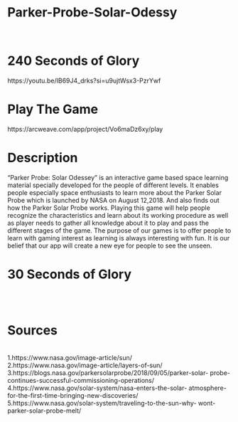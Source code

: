 # Parker-Probe-Solar-Odessy
<br>
<h1>240 Seconds of Glory</h1>
https://youtu.be/IB69J4_drks?si=u9ujtWsx3-PzrYwf
<br>
<h1>Play The Game</h1>
https://arcweave.com/app/project/Vo6maDz6xy/play
<br>
<h1>Description</h1>
<Description>“Parker Probe: Solar Odessey” is an interactive game based space learning material specially developed for the people of different levels. It enables people especially space enthusiasts to learn more about the Parker Solar Probe which is launched by NASA on August 12,2018. And also finds out how the Parker Solar Probe works. Playing this game will help people recognize the characteristics and learn about its working procedure as well as player needs to gather all knowledge about it to play and pass the different stages of the game. The purpose of our games is to offer people to learn with gaming interest as learning is always interesting with fun. It is our belief that our app will create a new eye for people to see the unseen.<Description>
<h1>30 Seconds of Glory</h1>
<br>

<br>
<h1>Sources</h1><br>
1.https://www.nasa.gov/image-article/sun/<br>
2.https://www.nasa.gov/image-article/layers-of-sun/<br>
3.https://blogs.nasa.gov/parkersolarprobe/2018/09/05/parker-solar-
probe-continues-successful-commissioning-operations/<br>
4.https://www.nasa.gov/solar-system/nasa-enters-the-solar-
atmosphere-for-the-first-time-bringing-new-discoveries/<br> 
5.https://www.nasa.gov/solar-system/traveling-to-the-sun-why-
wont-parker-solar-probe-melt/<br>
